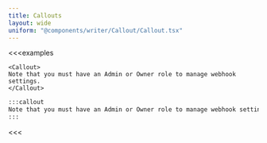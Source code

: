 ```yaml
---
title: Callouts
layout: wide
uniform: "@components/writer/Callout/Callout.tsx"
---
```



<<<examples
```tsx
<Callout>
Note that you must have an Admin or Owner role to manage webhook settings.
</Callout>
```

```md
:::callout
Note that you must have an Admin or Owner role to manage webhook settings.
:::
```
<<<